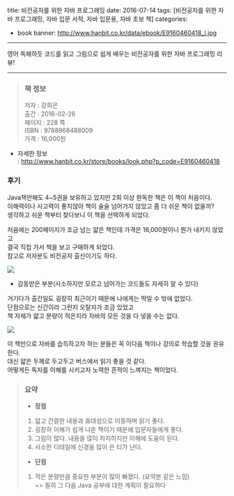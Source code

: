 title: 비전공자를 위한 자바 프로그래밍
date: 2016-07-14
tags: [비전공자를 위한 자바 프로그래밍, 자바 입문 서적, 자바 입문용, 자바 초보 책]
categories:
- book
banner: http://www.hanbit.co.kr/data/ebook/E9160460418_l.jpg

---
영어 독해하듯 코드를 읽고 그림으로 쉽게 배우는 비전공자를 위한 자바 프로그래밍 리뷰!

<!-- more -->

---

>### 책 정보 
>저자 : 강희은  
>출간 : 2016-02-26  
>페이지 : 228 쪽  
>ISBN : 9788968488009  
>가격 : 16,000원

- 자세한 정보  
: <http://www.hanbit.co.kr/store/books/look.php?p_code=E9160460418>

### 후기

Java책만해도 4~5권을 보유하고 있지만 2회 이상 완독한 책은 이 책이 처음이다.  
이해력이나 사고력이 좋지않아 책이 술술 넘어가지 않았고 좀 더 쉬운 책이 없을까?  
생각하고 쉬운 책부터 찾다보니 이 책을 선택하게 되었다.  

처음에는 200페이지가 조금 넘는 얇은 책인데 가격은 16,000원이니 뭔가 내키지 않았고  
결국 직접 가서 책을 보고 구매하게 되었다.  
참고로 저자분도 비전공자 출신이기도 하다.

![](https://4.bp.blogspot.com/-zNm8I9MLF1I/V_CigFItS3I/AAAAAAAAABk/bEqlqqkZ9lEbdsYLScZy_9ipq4CIOUvDwCLcB/s640/20160630_130432.jpg)  
- 감동받은 부분(사소하지만 모르고 넘어가는 코드들도 자세히 알 수 있다)

거기다가 출간일도 굉장히 최근이기 때문에 나에게는 딱일 수 밖에 없었다.  
단점으로는 신간이라 그런지 오탈자가 조금 있었고  
책 자체가 얇고 분량이 적은지라 자바의 모든 것을 다 넣을 수는 없다.

![](https://2.bp.blogspot.com/-NXW9kKiugo4/V_CiybuEOsI/AAAAAAAAABo/oe9jIUVeX74oxIZYKIqEIHMgyrdUYDO2QCLcB/s1600/20160630_130357.jpg)

이 책만으로 자바를 습득하고자 하는 분들은 꼭 이다음 책이나 강의로 학습할 것을 권유한다.  
대신 얇은 두께로 두고두고 버스에서 읽기 좋을 것 같다.  
어떻게든 독자를 이해를 시키고자 노력한 흔적이 느껴지는 책이었다.

>### 요약
>- **장점**
>1. 얇고 간결한 내용과 휴대성으로 이동하며 읽기 좋다.
>2. 굉장히 이해가 쉽게 나온 책이기 때문에 입문자들에게 좋다.
>3. 그림이 많다. 내용을 많이 차지하지만 이해에 도움이 된다.
>4. 사소한 디테일에 신경을 많이 쓴 티가 난다.
>
>- **단점**
>1. 적은 분량만큼 중요한 부분이 많이 빠졌다. (요약본 같은 느낌)  
>=> 필히 그 다음 Java 공부에 대한 계획이 필요하다
